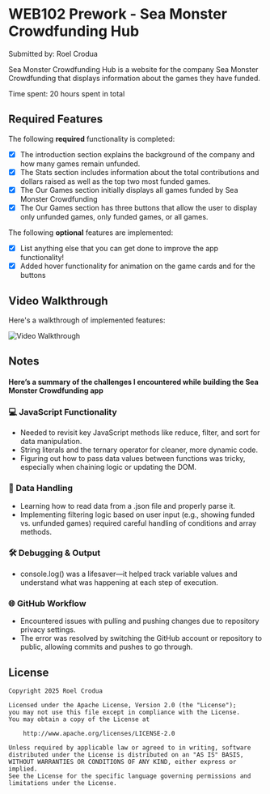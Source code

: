 # WEB102 Prework - Sea Monster Crowdfunding Hub

Submitted by: Roel Crodua

Sea Monster Crowdfunding Hub is a website for the company Sea Monster Crowdfunding that displays information about the games they have funded.

Time spent:  20 hours spent in total

## Required Features

The following **required** functionality is completed:

* [x] The introduction section explains the background of the company and how many games remain unfunded.
* [x] The Stats section includes information about the total contributions and dollars raised as well as the top two most funded games.
* [x] The Our Games section initially displays all games funded by Sea Monster Crowdfunding
* [x] The Our Games section has three buttons that allow the user to display only unfunded games, only funded games, or all games.

The following **optional** features are implemented:

* [x] List anything else that you can get done to improve the app functionality!
* [x] Added hover functionality for animation on the game cards and for the buttons

## Video Walkthrough

Here's a walkthrough of implemented features:

<img src='https://github.com/roeldcrodua/web102_prework/blob/main/demo.gif' title='Video Walkthrough' width='' alt='Video Walkthrough' />

## Notes
#### Here’s a summary of the challenges I encountered while building the Sea Monster Crowdfunding app

### 💻 JavaScript Functionality
- Needed to revisit key JavaScript methods like reduce, filter, and sort for data manipulation.
- String literals and the ternary operator for cleaner, more dynamic code.
- Figuring out how to pass data values between functions was tricky, especially when chaining logic or updating the DOM.

### 📁 Data Handling
 - Learning how to read data from a .json file and properly parse it.
 - Implementing filtering logic based on user input (e.g., showing funded vs. unfunded games) required careful handling of conditions and array methods.

### 🛠 Debugging & Output
 - console.log() was a lifesaver—it helped track variable values and understand what was happening at each step of execution.

### 🌐 GitHub Workflow
 - Encountered issues with pulling and pushing changes due to repository privacy settings.
 - The error was resolved by switching the GitHub account or repository to public, allowing commits and pushes to go through.

## License

    Copyright 2025 Roel Crodua

    Licensed under the Apache License, Version 2.0 (the "License");
    you may not use this file except in compliance with the License.
    You may obtain a copy of the License at

        http://www.apache.org/licenses/LICENSE-2.0

    Unless required by applicable law or agreed to in writing, software
    distributed under the License is distributed on an "AS IS" BASIS,
    WITHOUT WARRANTIES OR CONDITIONS OF ANY KIND, either express or implied.
    See the License for the specific language governing permissions and
    limitations under the License.
